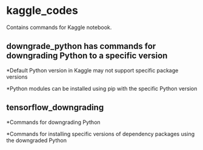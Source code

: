 # kaggle_codes

Contains commands for Kaggle notebook.

## downgrade_python has commands for downgrading Python to a specific version

*Default Python version in Kaggle may not support specific package versions

*Python modules can be installed using pip with the specific Python version


## tensorflow_downgrading

*Commands for downgrading Python

*Commands for installing specific versions of dependency packages using the downgraded Python
